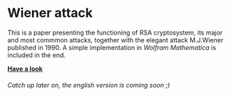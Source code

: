 # Wiener attack
This is a paper presenting the functioning of RSA cryptosystem, its major and most commmon attacks, together with the elegant attack M.J.Wiener published in 1990. A simple implementation in *Wolfram Mathematica* is included in the end.

<script src="PDFObject/pdfobject.js"></script>
<script>
PDFObject.embed("https://github.com/MatteoGiorgi/wiener_attack/blob/master/wiener_attack.pdf");
</script>

<b>[Have a look](https://nbviewer.jupyter.org/github/MatteoGiorgi/Wiener-Attack/blob/master/wiener_attack.pdf)</b>

###### Catch up later on, the english version is coming soon ;)

